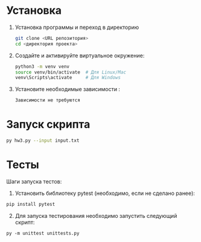 # Установка
1. Установка программы и переход в директорию
   ```bash
   git clone <URL репозитория>
   cd <директория проекта>
   ```
2. Создайте и активируйте виртуальное окружение:
   ```bash
   python3 -m venv venv
   source venv/bin/activate  # Для Linux/Mac
   venv\Scripts\activate     # Для Windows
   ```
3. Установите необходимые зависимости :
   ```bash
   Зависимости не требуются
   ```

# Запуск скрипта

```bash
py hw3.py --input input.txt
```


# Тесты

Шаги запуска тестов:

1. Установить библиотеку pytest (необходимо, если не сделано ранее):

```bash
pip install pytest
```
   
2. Для запуска тестирования необходимо запустить следующий скрипт:
```shell
py -m unittest unittests.py
```
